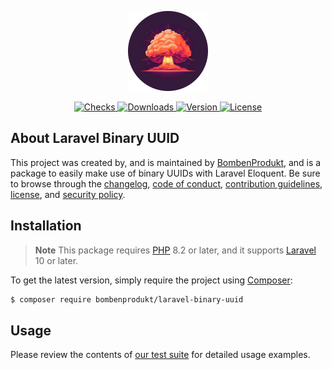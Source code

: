<p align="center">
    <a href="https://bombenprodukt.com" target="_blank">
        <img src="https://raw.githubusercontent.com/BombenProdukt/assets/main/logo-text.svg" width="128" alt="BombenProdukt Logo" />
    </a>
</p>

<p align="center">
    <a href="https://github.com/BombenProdukt/laravel-binary-uuid/actions">
        <img src="https://badge.sh/github/check-runs/BombenProdukt/laravel-binary-uuid" alt="Checks" />
    </a>
    <a href="https://packagist.org/packages/bombenprodukt/laravel-binary-uuid">
        <img src="https://badge.sh/packagist/downloads/BombenProdukt/laravel-binary-uuid" alt="Downloads" />
    </a>
    <a href="https://packagist.org/packages/bombenprodukt/laravel-binary-uuid">
        <img src="https://badge.sh/packagist/version/BombenProdukt/laravel-binary-uuid" alt="Version" />
    </a>
    <a href="https://packagist.org/packages/bombenprodukt/laravel-binary-uuid">
        <img src="https://badge.sh/packagist/license/BombenProdukt/laravel-binary-uuid" alt="License" />
    </a>
</p>

## About Laravel Binary UUID

This project was created by, and is maintained by [BombenProdukt](https://github.com/BombenProdukt), and is a package to easily make use of binary UUIDs with Laravel Eloquent. Be sure to browse through the [changelog](CHANGELOG.md), [code of conduct](.github/CODE_OF_CONDUCT.md), [contribution guidelines](.github/CONTRIBUTING.md), [license](LICENSE), and [security policy](.github/SECURITY.md).

## Installation

> **Note**
> This package requires [PHP](https://www.php.net/) 8.2 or later, and it supports [Laravel](https://laravel.com/) 10 or later.

To get the latest version, simply require the project using [Composer](https://getcomposer.org/):

```bash
$ composer require bombenprodukt/laravel-binary-uuid
```

## Usage

Please review the contents of [our test suite](/tests) for detailed usage examples.
